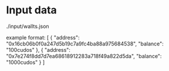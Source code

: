 # Input data

./input/wallts.json

example format:
[
    {
        "address": "0x16cb06b0f0a247d5b19c7a9fc4ba88a975684538",
        "balance": "100cudos"
    },
    {
        "address": "0x7e274f8dd7d7ea68618912283a718f49a822d5da",
        "balance": "1000cudos"
    }
]